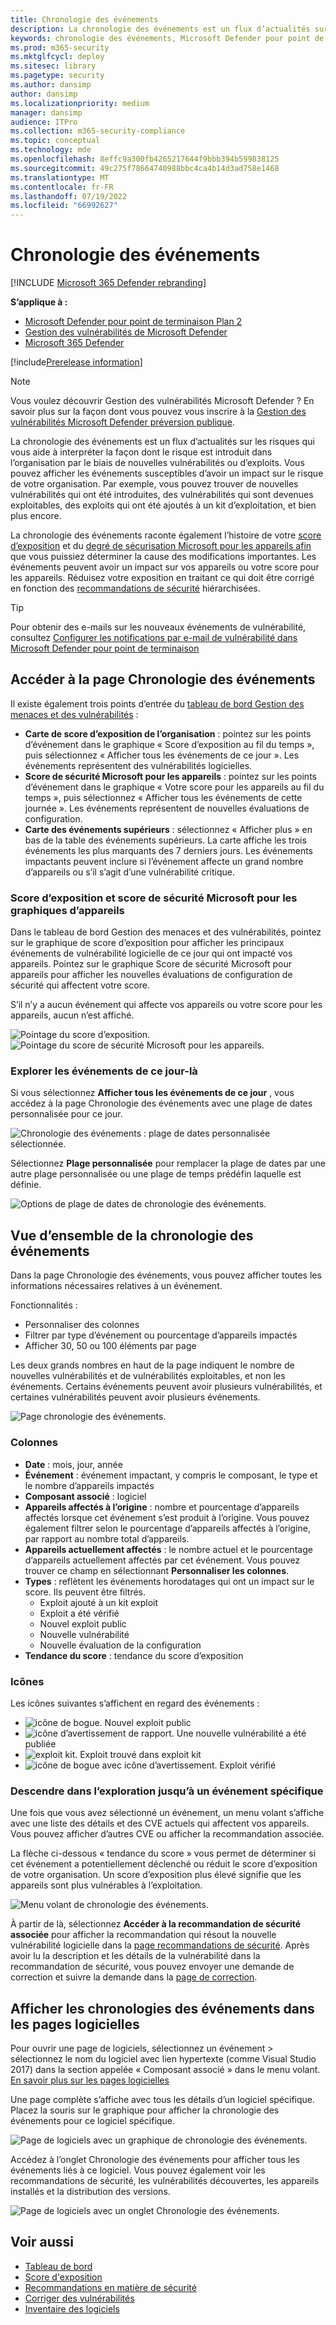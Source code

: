 ```yaml
---
title: Chronologie des événements
description: La chronologie des événements est un flux d’actualités sur les risques qui vous aide à interpréter comment les risques sont introduits dans l’organisation et quelles mesures d’atténuation ont été apportées pour le réduire.
keywords: chronologie des événements, Microsoft Defender pour point de terminaison chronologie des événements, Microsoft Defender pour point de terminaison chronologie des événements tvm, Gestion des menaces et des vulnérabilités, Microsoft Defender pour point de terminaison
ms.prod: m365-security
ms.mktglfcycl: deploy
ms.sitesec: library
ms.pagetype: security
ms.author: dansimp
author: dansimp
ms.localizationpriority: medium
manager: dansimp
audience: ITPro
ms.collection: m365-security-compliance
ms.topic: conceptual
ms.technology: mde
ms.openlocfilehash: 8effc9a300fb4265217644f9bbb394b599838125
ms.sourcegitcommit: 49c275f78664740988bbc4ca4b14d3ad758e1468
ms.translationtype: MT
ms.contentlocale: fr-FR
ms.lasthandoff: 07/19/2022
ms.locfileid: "66992627"
---
```

# <a name="event-timeline"></a>Chronologie des événements 

[!INCLUDE [Microsoft 365 Defender rebranding](../../includes/microsoft-defender.md)]

**S’applique à :**

- [Microsoft Defender pour point de terminaison Plan 2](https://go.microsoft.com/fwlink/?linkid=2154037)
- [Gestion des vulnérabilités de Microsoft Defender](index.yml)
- [Microsoft 365 Defender](https://go.microsoft.com/fwlink/?linkid=2118804)

[!include[Prerelease information](../../includes/prerelease.md)]

>[!Note]
> Vous voulez découvrir Gestion des vulnérabilités Microsoft Defender ? En savoir plus sur la façon dont vous pouvez vous inscrire à la [Gestion des vulnérabilités Microsoft Defender préversion publique](../defender-vulnerability-management/get-defender-vulnerability-management.md).

La chronologie des événements est un flux d’actualités sur les risques qui vous aide à interpréter la façon dont le risque est introduit dans l’organisation par le biais de nouvelles vulnérabilités ou d’exploits. Vous pouvez afficher les événements susceptibles d’avoir un impact sur le risque de votre organisation. Par exemple, vous pouvez trouver de nouvelles vulnérabilités qui ont été introduites, des vulnérabilités qui sont devenues exploitables, des exploits qui ont été ajoutés à un kit d’exploitation, et bien plus encore.

La chronologie des événements raconte également l’histoire de votre [score d’exposition](tvm-exposure-score.md) et du [degré de sécurisation Microsoft pour les appareils afin](tvm-microsoft-secure-score-devices.md) que vous puissiez déterminer la cause des modifications importantes. Les événements peuvent avoir un impact sur vos appareils ou votre score pour les appareils. Réduisez votre exposition en traitant ce qui doit être corrigé en fonction des [recommandations de sécurité](tvm-security-recommendation.md) hiérarchisées.

> [!TIP]
> Pour obtenir des e-mails sur les nouveaux événements de vulnérabilité, consultez [Configurer les notifications par e-mail de vulnérabilité dans Microsoft Defender pour point de terminaison](../defender-endpoint/configure-email-notifications.md)

## <a name="navigate-to-the-event-timeline-page"></a>Accéder à la page Chronologie des événements

Il existe également trois points d’entrée du [tableau de bord Gestion des menaces et des vulnérabilités](tvm-dashboard-insights.md) :

- **Carte de score d’exposition de l’organisation** : pointez sur les points d’événement dans le graphique « Score d’exposition au fil du temps », puis sélectionnez « Afficher tous les événements de ce jour ». Les événements représentent des vulnérabilités logicielles.
- **Score de sécurité Microsoft pour les appareils** : pointez sur les points d’événement dans le graphique « Votre score pour les appareils au fil du temps », puis sélectionnez « Afficher tous les événements de cette journée ». Les événements représentent de nouvelles évaluations de configuration.
- **Carte des événements supérieurs** : sélectionnez « Afficher plus » en bas de la table des événements supérieurs. La carte affiche les trois événements les plus marquants des 7 derniers jours. Les événements impactants peuvent inclure si l’événement affecte un grand nombre d’appareils ou s’il s’agit d’une vulnérabilité critique.

### <a name="exposure-score-and-microsoft-secure-score-for-devices-graphs"></a>Score d’exposition et score de sécurité Microsoft pour les graphiques d’appareils

Dans le tableau de bord Gestion des menaces et des vulnérabilités, pointez sur le graphique de score d’exposition pour afficher les principaux événements de vulnérabilité logicielle de ce jour qui ont impacté vos appareils. Pointez sur le graphique Score de sécurité Microsoft pour appareils pour afficher les nouvelles évaluations de configuration de sécurité qui affectent votre score.

S’il n’y a aucun événement qui affecte vos appareils ou votre score pour les appareils, aucun n’est affiché.

![Pointage du score d’exposition.](../../media/defender-vulnerability-management/tvm-event-timeline-device-hover360.png) 
![ Pointage du score de sécurité Microsoft pour les appareils.](../../media/defender-vulnerability-management/tvm-event-timeline-device-hover360.png)

### <a name="drill-down-to-events-from-that-day"></a>Explorer les événements de ce jour-là

Si vous sélectionnez **Afficher tous les événements de ce jour** , vous accédez à la page Chronologie des événements avec une plage de dates personnalisée pour ce jour.

![Chronologie des événements : plage de dates personnalisée sélectionnée.](../../media/defender-vulnerability-management/tvm-event-timeline-drilldown.png)

Sélectionnez **Plage personnalisée** pour remplacer la plage de dates par une autre plage personnalisée ou une plage de temps prédéfin laquelle est définie.

![Options de plage de dates de chronologie des événements.](../../media/defender-vulnerability-management/tvm-event-timeline-dates.png)

## <a name="event-timeline-overview"></a>Vue d’ensemble de la chronologie des événements

Dans la page Chronologie des événements, vous pouvez afficher toutes les informations nécessaires relatives à un événement.

Fonctionnalités :

- Personnaliser des colonnes
- Filtrer par type d’événement ou pourcentage d’appareils impactés
- Afficher 30, 50 ou 100 éléments par page

Les deux grands nombres en haut de la page indiquent le nombre de nouvelles vulnérabilités et de vulnérabilités exploitables, et non les événements. Certains événements peuvent avoir plusieurs vulnérabilités, et certaines vulnérabilités peuvent avoir plusieurs événements.

![Page chronologie des événements.](../../media/defender-vulnerability-management/tvm-event-timeline-overview-mixed-type.png)

### <a name="columns"></a>Colonnes

- **Date** : mois, jour, année
- **Événement** : événement impactant, y compris le composant, le type et le nombre d’appareils impactés
- **Composant associé** : logiciel
- **Appareils affectés à l’origine** : nombre et pourcentage d’appareils affectés lorsque cet événement s’est produit à l’origine. Vous pouvez également filtrer selon le pourcentage d’appareils affectés à l’origine, par rapport au nombre total d’appareils.
- **Appareils actuellement affectés** : le nombre actuel et le pourcentage d’appareils actuellement affectés par cet événement. Vous pouvez trouver ce champ en sélectionnant **Personnaliser les colonnes**.
- **Types** : reflètent les événements horodatages qui ont un impact sur le score. Ils peuvent être filtrés.
  - Exploit ajouté à un kit exploit
  - Exploit a été vérifié
  - Nouvel exploit public
  - Nouvelle vulnérabilité
  - Nouvelle évaluation de la configuration
- **Tendance du score** : tendance du score d’exposition

### <a name="icons"></a>Icônes

Les icônes suivantes s’affichent en regard des événements :

- ![icône de bogue.](../../media/defender-vulnerability-management/tvm-black-bug-icon.png) Nouvel exploit public
- ![icône d’avertissement de rapport.](../../media/defender-vulnerability-management/report-warning-icon.png) Une nouvelle vulnérabilité a été publiée
- ![exploit kit.](../../media/defender-vulnerability-management/bug-lightning-icon2.png) Exploit trouvé dans exploit kit
- ![icône de bogue avec icône d’avertissement.](../../media/defender-vulnerability-management/bug-caution-icon2.png) Exploit vérifié

### <a name="drill-down-to-a-specific-event"></a>Descendre dans l’exploration jusqu’à un événement spécifique

Une fois que vous avez sélectionné un événement, un menu volant s’affiche avec une liste des détails et des CVE actuels qui affectent vos appareils. Vous pouvez afficher d’autres CVE ou afficher la recommandation associée.

La flèche ci-dessous « tendance du score » vous permet de déterminer si cet événement a potentiellement déclenché ou réduit le score d’exposition de votre organisation. Un score d’exposition plus élevé signifie que les appareils sont plus vulnérables à l’exploitation.

![Menu volant de chronologie des événements.](../../media/defender-vulnerability-management/tvm-event-timeline-flyout500.png)

À partir de là, sélectionnez **Accéder à la recommandation de sécurité associée** pour afficher la recommandation qui résout la nouvelle vulnérabilité logicielle dans la [page recommandations de sécurité](tvm-security-recommendation.md). Après avoir lu la description et les détails de la vulnérabilité dans la recommandation de sécurité, vous pouvez envoyer une demande de correction et suivre la demande dans la [page de correction](tvm-remediation.md).

## <a name="view-event-timelines-in-software-pages"></a>Afficher les chronologies des événements dans les pages logicielles

Pour ouvrir une page de logiciels, sélectionnez un événement > sélectionnez le nom du logiciel avec lien hypertexte (comme Visual Studio 2017) dans la section appelée « Composant associé » dans le menu volant. [En savoir plus sur les pages logicielles](tvm-software-inventory.md#software-pages)

Une page complète s’affiche avec tous les détails d’un logiciel spécifique. Placez la souris sur le graphique pour afficher la chronologie des événements pour ce logiciel spécifique.

![Page de logiciels avec un graphique de chronologie des événements.](../../media/defender-vulnerability-management/tvm-event-timeline-software2.png)

Accédez à l’onglet Chronologie des événements pour afficher tous les événements liés à ce logiciel. Vous pouvez également voir les recommandations de sécurité, les vulnérabilités découvertes, les appareils installés et la distribution des versions.

![Page de logiciels avec un onglet Chronologie des événements.](../../media/defender-vulnerability-management/tvm-event-timeline-software-pages.png)

## <a name="related-topics"></a>Voir aussi

- [Tableau de bord](tvm-dashboard-insights.md)
- [Score d'exposition](tvm-exposure-score.md)
- [Recommandations en matière de sécurité](tvm-security-recommendation.md)
- [Corriger des vulnérabilités](tvm-remediation.md)
- [Inventaire des logiciels](tvm-software-inventory.md)
